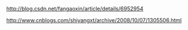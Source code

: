 http://blog.csdn.net/fangaoxin/article/details/6952954

http://www.cnblogs.com/shiyangxt/archive/2008/10/07/1305506.html
